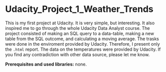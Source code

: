 # Udacity_Project_1_Weather_Trends
This is my first project at Udacity. It is very simple, but interesting. It also inspired me to go through the whole Udacity Data Analyst course. The project consisted of making an SQL query to a data-table, making a new table from the SQL outcome, and calculating a moving average. The trasks were done in the enviroment provided by Udacity. Therefore, I present only the `.html` report. The data on the temperatures were provided by Udacity. If you find any contradiction with other data source, please let me know.

**Prerequisites and used libraries:** none.
